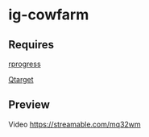 # ig-cowfarm

## Requires
[rprogress](https://github.com/Mobius1/rprogress)

[Qtarget](https://github.com/overextended/qtarget)

## Preview
Video https://streamable.com/mq32wm
